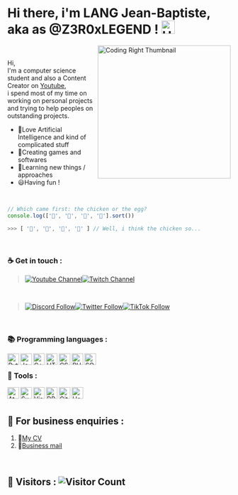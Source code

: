 # Hi there, i'm LANG Jean-Baptiste, aka as @Z3R0xLEGEND ! <img src="https://i.ibb.co/R9zFMp1/Handshake-Gif.gif" alt="Handshake" width = "30" height = "30">
<img align = "right" alt = "Coding Right Thumbnail" width = "300" src = "https://i.ibb.co/PCKTr5q/Coding-Gif.gif">
<br/>

Hi,
<br/>
I'm a computer science student and also a Content Creator on [Youtube](https://www.youtube.com/channel/UCZPposkdBEckARsusz6zbRA),
<br/>
i spend most of my time on working on personal projects and trying to help peoples on outstanding projects.

 - :robot:Love Artificial Intelligence and kind of complicated stuff
 - :game_die:Creating games and softwares
 - :brain:Learning new things / approaches
 - :smiley:Having fun !
 <br/>
 
```javascript
// Which came first: the chicken or the egg?
console.log(['🥚', '🐣', '🐥', '🐔'].sort())

>>> [ '🐔', '🐣', '🐥', '🥚' ] // Well, i think the chicken so...
```
<br/>

### :coffee: Get in touch :
> [![Youtube Channel](https://img.shields.io/badge/MY%20YOUTUBE%20CHANNEL-JOIN-ff0000?&logo=youtube&style=for-the-badge)](https://www.youtube.com/channel/UCZPposkdBEckARsusz6zbRA?sub_confirmation=1)[![Twitch Channel](https://img.shields.io/twitch/status/z3r0xlegend?color=451093&logo=twitch&style=for-the-badge&label=MY%20TWITCH%20CHANNEL)](https://www.twitch.tv/z3r0xlegend)
<br/>

>[![Discord Follow](https://img.shields.io/discord/591314616647417868?color=7289da&label=FOLLOW%20ON%20DISCORD&logo=discord&style=for-the-badge)](https://discord.gg/VeeZnVY)[![Twitter Follow](https://img.shields.io/twitter/follow/Z3R0xLEGEND?color=1DA1F2&logo=twitter&style=for-the-badge)](https://twitter.com/intent/follow?original_referer=https%3A%2F%2Fgithub.com%2FZ3R0xLEGEND&screen_name=Z3R0xLEGEND)[![TikTok Follow](https://img.shields.io/badge/FOLLOW%20ON%20TIKTOK-JOIN-%2369C9D0?logo=tiktok&style=for-the-badge&labelcolor=555555)](https://www.tiktok.com/@z3r0xlegend)
</br>

### :books: Programming languages :
<div>
 <img align = "left" alt = "Python" width = "26" height = "26" src = "https://i.ibb.co/Jqw37Wn/Python-Icon.png"/>
 <img align = "left" alt = "JavaScript" width = "26" height = "26" src = "https://i.ibb.co/CJ0Rs39/Javascript-Icon.png"/>
 <img align = "left" alt = "C++" width = "26" height = "26" src = "https://i.ibb.co/ZBTZ5wd/C-Icon.png"/>
 <img align = "left" alt = "HTML" width = "26" height = "26" src = "https://i.ibb.co/rZJkkDC/HTML-Icon.png"/>
 <img align = "left" alt = "CSS" width = "26" height = "26" src = "https://i.ibb.co/CzFsFMz/CSS-Icon.png"/>
 <img align = "left" alt = "PHP" width = "26" height = "26" src = "https://i.ibb.co/XXQq4DJ/PHP-Icon.png"/>
 <img align = "left" alt = "SQL" width = "26" height = "26" src = "https://i.ibb.co/8BvzM79/SQL-Icon.png"/>
</div>
<br/>

### :wrench: Tools :
<div>
  <img align = "left" alt = "Atom" width = "26" height = "26" src = "https://i.ibb.co/tqCmsxq/Atom-Icon.png"/>
  <img align = "left" alt = "Sublime Text" width = "26" height = "26" src = "https://i.ibb.co/q0T32Vz/Sublime-Text-Icon.png"/>
  <img align = "left" alt = "Visual Studio" width = "26" height = "26" src = "https://i.ibb.co/vYVMqnh/Visual-Studio-Icon.png"/>
  <img align = "left" alt = "DB Browser" width = "26" height = "26" src = "https://i.ibb.co/7pknvM4/DBBrowser-Icon.png"/>
  <img align = "left" alt = "Git" width = "26" height = "26" src = "https://i.ibb.co/RyN7zjR/Git-Icon.png"/>
  <img align = "left" alt = "Heroku" width = "26" height = "26" src = "https://i.ibb.co/hVhsSj7/Heroku-Icon.png"/>
</div>
<br/>
<br/>

## :briefcase: For business enquiries :
  1. :safety_pin:[My CV](https://github.com/Z3R0xLEGEND/Z3R0xLEGEND/blob/master/resumes/CV.pdf)
  2. :e-mail:<a href="mailto:legend.z3r00.pro@gmail.com?subject=Business enquiries" alt = "legend.z3r00.pro@gmail.com">Business mail</a>
<br/>

## :beginner: Visitors : ![Visitor Count](https://visitor-badge.glitch.me/badge?page_id=Z3R0xLEGEND.Z3R0xLEGEND)
